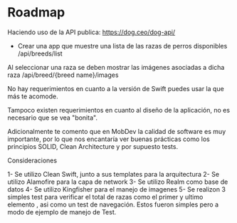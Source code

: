 
# Roadmap
Haciendo uso de la API publica: https://dog.ceo/dog-api/
- Crear una app que muestre una lista de las razas de perros disponibles
/api/breeds/list

Al seleccionar una raza se deben mostrar las imágenes asociadas a dicha raza
/api/breed/{breed name}/images

No hay requerimientos en cuanto a la versión de Swift puedes usar la que más te acomode.

Tampoco existen requerimientos en cuanto al diseño de la aplicación, no es necesario que se vea "bonita".

Adicionalmente te comento que en MobDev la calidad de software es muy importante, por lo que nos encantaría ver buenas prácticas como los principios SOLID, Clean Architecture y por supuesto tests.


Consideraciones


1- Se utilizo Clean Swift, junto a sus templates para la arquitectura
2- Se utilizo  Alamofire para la capa de network
3- Se utilizo  Realm como base de datos
4- Se utilizo  Kingfisher para el manejo de imagenes
5- Se realizon 3 simples test para verificar el total de razas como el primer y ultimo elemento , asi como un test de navegación. Estos fueron simples pero a modo de ejemplo de manejo de Test.
